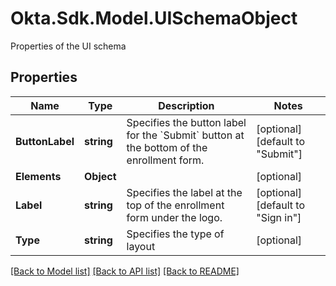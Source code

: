 # Okta.Sdk.Model.UISchemaObject
Properties of the UI schema

## Properties

Name | Type | Description | Notes
------------ | ------------- | ------------- | -------------
**ButtonLabel** | **string** | Specifies the button label for the &#x60;Submit&#x60; button at the bottom of the enrollment form. | [optional] [default to "Submit"]
**Elements** | **Object** |  | [optional] 
**Label** | **string** | Specifies the label at the top of the enrollment form under the logo. | [optional] [default to "Sign in"]
**Type** | **string** | Specifies the type of layout | [optional] 

[[Back to Model list]](../README.md#documentation-for-models) [[Back to API list]](../README.md#documentation-for-api-endpoints) [[Back to README]](../README.md)

